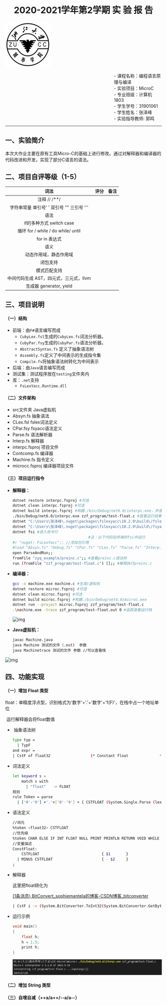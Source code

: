 <center><h1>2020-2021学年第2学期 实 验 报 告</h1></center>

![zucc](README.assets/zucc.png)



<div style="margin-left:350px">- 课程名称：编程语言原理与编译</div>
<div style="margin-left:350px">- 实验项目：MicroC</div>
<div style="margin-left:350px">- 专业班级：计算机1803</div>
<div style="margin-left:350px">- 学生学号：31901061</div>
<div style="margin-left:350px">- 学生姓名：张泽峰</div>
<div style="margin-left:350px">- 实验指导教师: 郭鸣</div>



------



## 一、实验简介

​	本次大作业主要在原有工具Micro-C的基础上进行修改。通过对解释器和编译器的代码改进和开发，实现了部分C语言的语法。



## 二、项目自评等级（1-5）

|                   词法                    | 评分 | 备注 |
| :---------------------------------------: | :--: | :--: |
|               注释 // /**/                |      |      |
| 字符串常量 单引号' ' 双引号 "" 三引号 ''' |      |      |
|                   语法                    |      |      |
|         if的多种方式 switch case          |      |      |
|    循环 for / while / do while/ until     |      |      |
|               for in 表达式               |      |      |
|                   语义                    |      |      |
|          动态作用域，静态作用域           |      |      |
|                 闭包支持                  |      |      |
|               模式匹配支持                |      |      |
|  中间代码生成 AST，四元式，三元式，llvm   |      |      |
|          生成器 generator, yield          |      |      |



## 三、项目说明

#### （一）结构

- 前端：由`F#`语言编写而成  
  - `CubyLex.fsl`生成的`CubyLex.fs`词法分析器。
  - `CubyPar.fsy`生成的`CubyPar.fs`语法分析器。
  - `AbstractSyntax.fs` 定义了抽象语法树
  - `Assembly.fs`定义了中间表示的生成指令集
  - `Compile.fs`将抽象语法树转化为中间表示
- 后端：由`Java`语言编写而成
- 测试集：测试程序放在`testing`文件夹内
- 库：`.net`支持
  - `FsLexYacc.Runtime.dll`



#### （二）文件架构

- src文件夹               Java虚拟机
- Absyn.fs                 抽象语法
- CLex.fsl          		fslex词法定义
- CPar.fsy             	fsyacc语法定义
- Parse.fs                 语法解析器
- Interp.fs                 解释器
- interpc.fsproj        项目文件
- Contcomp.fs         编译器
- Machine.fs            指令定义
- microcc.fsproj      编译器项目文件

#### （三）项目运行指令

- **解释器：**

  ```sh
  dotnet restore interpc.fsproj #可选
  dotnet clean interpc.fsproj #可选
  dotnet build interpc.fsproj #构建./bin/Debug/net6.0/interpc.exe，并查看详细生成过程
  ./bin/Debug/net6.0/interpc.exe zzf_program/test-float.c #查看运行结果
  dotnet "C:\Users\张泽峰\.nuget\packages\fslexyacc\10.2.0\build\/fslex/netcoreapp3.1\fslex.dll" -o "CLex.fs" --module CLex --unicode CLex.fsl #生成扫描器
  dotnet "C:\Users\张泽峰\.nuget\packages\fslexyacc\10.2.0\build\/fsyacc/netcoreapp3.1\fsyacc.dll" -o "CPar.fs" --module CPar CPar.fsy #生成分析器
  dotnet fsi #进入命令行
  									#注：以下代码在终端的fsi中运行
  #r "nuget: FsLexYacc";; //添加包引用
  #load "Absyn.fs" "Debug.fs" "CPar.fs" "CLex.fs" "Parse.fs" "Interp.fs" "ParseAndRun.fs" ;;
  open ParseAndRun;;
  fromFile "zyq_example/preinc.c";; #查看preinc.c语法树
  run (fromFile "zzf_program/test-float.c") [];; #解释执行preinc.c
  ```

- **编译器：**

  ```sh
  gcc -o machine.exe machine.c #生成c虚拟机
  dotnet restore microc.fsproj #可选
  dotnet clean microc.fsproj #可选
  dotnet build microc.fsproj #构建./bin/Debug/net6.0/microc.exe
  dotnet run --project microc.fsproj zzf_program/test-float.c
  .\machine.exe -trace zzf_program/test-float.out 0 #追踪查看运行栈
  ```

  ![img](https://img-blog.csdnimg.cn/2021051517272214.png)

- **Java虚拟机：**

  ```sh
  javac Machine.java
  java Machine 测试的文件（.out)  参数 
  java Machinetrace 测试的文件 参数 //可以查看栈
  ```

![img](https://img-blog.csdnimg.cn/2021051517290410.png?x-oss-process=image/watermark,type_ZmFuZ3poZW5naGVpdGk,shadow_10,text_aHR0cHM6Ly9ibG9nLmNzZG4ubmV0L3dlaXhpbl8zOTU3NzgwMw==,size_16,color_FFFFFF,t_70)





## 四、功能实现

#### （一）增加 Float 类型

​	float：单精度浮点型，识别格式为'数字'+'.'+'数字'+'f(F)'，在栈中占一个地址单位

​	运行解释器会将float数值

- ​	抽象语法树

  ```sh
  type typ =
  	| TypF
  and expr =   
  | CstF of float32                  (* Constant float              *)
  ```

- 词法定义

  ```sh
  let keyword s =   
      match s with
      	| "float"   -> FLOAT
  规则
  rule Token = parse 
  	| ['0'-'9'] +'.'+['0'-'9'] + { CSTFLOAT (System.Single.Parse (lexemeAsString lexbuf)) }
  ```

- 语法定义

  ```sh
  //词元
  %token <float32> CSTFLOAT
  //优先级
  %token CHAR ELSE IF INT FLOAT NULL PRINT PRINTLN RETURN VOID WHILE
  //变量描述
  ConstFloat:
      CSTFLOAT                            { $1       }
    | MINUS CSTFLOAT                      { - $2     }
  ;
  ```

- 解释器

  这里把float转化为

  [(1条消息) BitConvert_sophiemantela的博客-CSDN博客_bitconverter](https://blog.csdn.net/sophiemantela/article/details/78964913)

  ```sh
  | CstF i -> (System.BitConverter.ToInt32(System.BitConverter.GetBytes(i), 0), store)
  ```

- 运行示例

  ```c
  void main()
  {
      float h;
      h = 1.5;
      print h;
  }
  ```

  ![image-20220527225833069](README.assets/image-20220527225833069.png)

#### （二）增加 String 类型

#### （三）自增自减（++a/a++/--a/a--）





